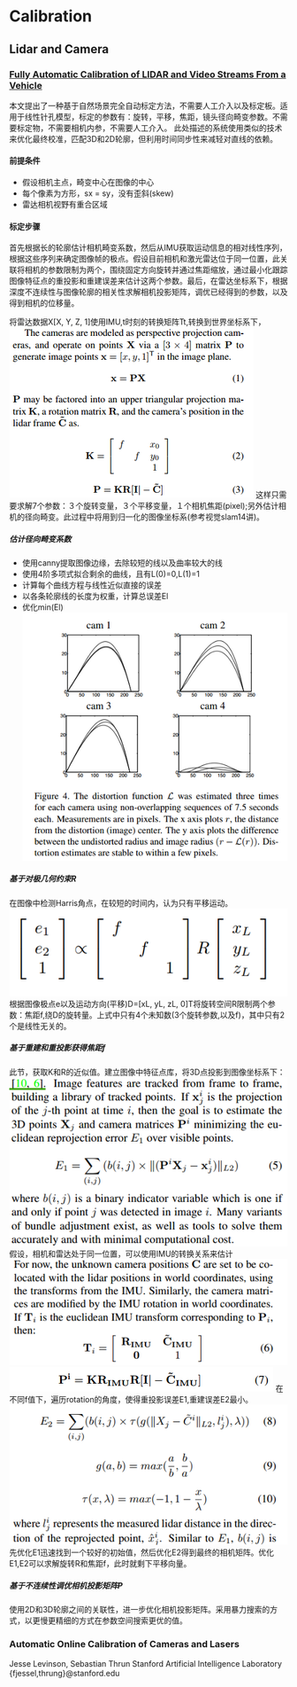 # Calibration

## Lidar and Camera

### [Fully Automatic Calibration of LIDAR and Video Streams From a Vehicle](https://dspace.mit.edu/openaccess-disseminate/1721.1/58909)
本文提出了一种基于自然场景完全自动标定方法，不需要人工介入以及标定板。适用于线性针孔模型，标定的参数有：旋转，平移，焦距，镜头径向畸变参数。不需要标定物，不需要相机内参，不需要人工介入。
此处描述的系统使用类似的技术来优化最终校准，匹配3D和2D轮廓，但利用时间同步性来减轻对直线的依赖。

#### 前提条件
+ 假设相机主点，畸变中心在图像的中心
+ 每个像素为方形，sx = sy，没有歪斜(skew)
+ 雷达相机视野有重合区域


#### 标定步骤
首先根据长的轮廓估计相机畸变系数，然后从IMU获取运动信息的相对线性序列，根据这些序列来确定图像帧的极点。假设目前相机和激光雷达位于同一位置，此关联将相机的参数限制为两个，围绕固定方向旋转并通过焦距缩放，通过最小化跟踪图像特征点的重投影和重建误差来估计这两个参数。最后，在雷达坐标系下，根据深度不连续性与图像轮廓的相关性求解相机投影矩阵，调优已经得到的参数，以及得到相机的位移量。

将雷达数据X[X, Y, Z, 1]使用IMU,t时刻的转换矩阵Tt,转换到世界坐标系下，
![2f147a4a](images/2f147a4a.png)
这样只需要求解7个参数：３个旋转变量，３个平移变量，１个相机焦距(pixel);另外估计相机的径向畸变。此过程中将用到归一化的图像坐标系(参考视觉slam14讲)。

##### 估计径向畸变系数
+ 使用canny提取图像边缘，去除较短的线以及曲率较大的线
+ 使用4阶多项式拟合剩余的曲线，且有L(0)=0,L(1)=1
+ 计算每个曲线方程与线性近似直接的误差
+ 以各条轮廓线的长度为权重，计算总误差El
+ 优化min(El)
  ![1269da7a](images/1269da7a.png)

##### 基于对极几何约束R
在图像中检测Harris角点，在较短的时间内，认为只有平移运动。
![1a659cdc](images/1a659cdc.png)
根据图像极点e以及运动方向(平移)D=[xL, yL, zL, 0]T将旋转空间R限制两个参数：焦距f,绕D的旋转量。上式中只有4个未知数(3个旋转参数,以及f)，其中只有2个是线性无关的。

##### 基于重建和重投影获得焦距f
此节，获取K和R的近似值。建立图像中特征点库，将3D点投影到图像坐标系下：
![5b277dee](images/5b277dee.png)
假设，相机和雷达处于同一位置，可以使用IMU的转换关系来估计
![a7e89566](images/a7e89566.png)
![91aee36a](images/91aee36a.png)
在不同f值下，遍历rotation的角度，使得重投影误差E1,重建误差E2最小。
![8e54bf40](images/8e54bf40.png)
先优化E1迅速找到一个较好的初始值，然后优化E2得到最终的相机矩阵。优化E1,E2可以求解旋转R和焦距f，此时就剩下平移向量。

##### 基于不连续性调优相机投影矩阵P
使用2D和3D轮廓之间的关联性，进一步优化相机投影矩阵。采用暴力搜索的方式，以更慢更精细的方式在参数空间搜索更优的值。


### Automatic Online Calibration of Cameras and Lasers
Jesse Levinson, Sebastian Thrun
Stanford Artificial Intelligence Laboratory
{fjessel,thrung}@stanford.edu
